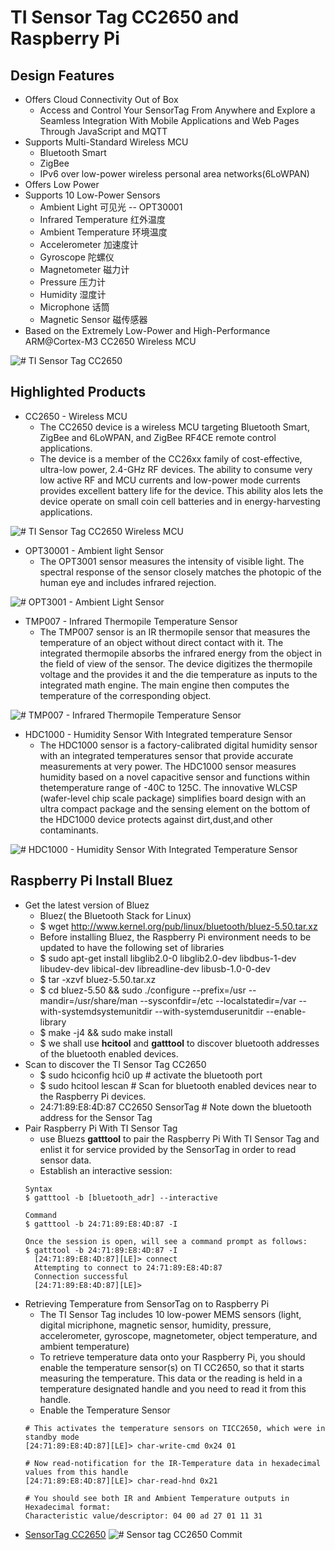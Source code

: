 TI Sensor Tag CC2650 and Raspberry Pi 
=======================================

Design Features
-----------------

* Offers Cloud Connectivity Out of Box 
    - Access and Control Your SensorTag From Anywhere and Explore a Seamless Integration With Mobile Applications and Web Pages Through JavaScript and MQTT
* Supports Multi-Standard Wireless MCU 
    - Bluetooth Smart
    - ZigBee
    - IPv6 over low-power wireless personal area networks(6LoWPAN)
* Offers Low Power
* Supports 10 Low-Power Sensors
    - Ambient Light 可见光  -- OPT30001 
    - Infrared Temperature 红外温度
    - Ambient Temperature  环境温度
    - Accelerometer 加速度计
    - Gyroscope 陀螺仪
    - Magnetometer 磁力计
    - Pressure 压力计
    - Humidity 湿度计
    - Microphone 话筒
    - Magnetic Sensor 磁传感器
* Based on the Extremely Low-Power and High-Performance ARM@Cortex-M3 CC2650 Wireless MCU

![# TI Sensor Tag CC2650](/imgs/raspberrypi/cc2650.png?raw=true)

Highlighted Products
--------------------

* CC2650 - Wireless MCU 
    - The CC2650 device is a wireless MCU targeting Bluetooth Smart, ZigBee and 6LoWPAN, and ZigBee RF4CE remote control applications.
    - The device is a member of the CC26xx family of cost-effective, ultra-low power, 2.4-GHz RF devices. The ability to consume very low active RF and MCU currents and low-power mode currents provides excellent battery life for the device. This ability alos lets the device operate on small coin cell batteries and in energy-harvesting applications.

![# TI Sensor Tag CC2650 Wireless MCU](/imgs/raspberrypi/CC2650-MCU.png?raw=true)

* OPT30001 - Ambient light Sensor 
    - The OPT3001 sensor measures the intensity of visible light. The spectral response of the sensor closely matches the photopic of the human eye and includes infrared rejection.

![# OPT3001 - Ambient Light Sensor](/imgs/raspberrypi/OPT3001.png?raw=true)

* TMP007 - Infrared Thermopile Temperature Sensor
    - The TMP007 sensor is an IR thermopile sensor that measures the temperature of an object without direct contact with it. The integrated thermopile absorbs the infrared energy from the object in the field of view of the sensor. The device digitizes the thermopile voltage and the provides it and the die temperature as inputs to the integrated math engine. The main engine then computes the temperature of the corresponding object.

![# TMP007 - Infrared Thermopile Temperature Sensor](/imgs/raspberrypi/TMP007.png?raw=true)

* HDC1000 - Humidity Sensor With Integrated temperature Sensor
    - The HDC1000 sensor is a factory-calibrated digital humidity sensor with an integrated temperatures sensor that provide accurate measurements at very power. The HDC1000 sensor measures humidity based on a novel capacitive sensor and functions within thetemperature range of -40C to 125C. The innovative WLCSP (wafer-level chip scale package) simplifies board design with an ultra compact package and the sensing element on the bottom of the HDC1000 device protects against dirt,dust,and other contaminants.
    
![# HDC1000 - Humidity Sensor With Integrated Temperature Sensor](/imgs/raspberrypi/HDC1000.png?raw=true)


Raspberry Pi Install Bluez
---------------------------

* Get the latest version of Bluez
    - Bluez( the Bluetooth Stack for Linux) 
    - $ wget http://www.kernel.org/pub/linux/bluetooth/bluez-5.50.tar.xz
    - Before installing Bluez, the Raspberry Pi environment needs to be updated to have the following set of libraries
    - $ sudo apt-get install libglib2.0-0 libglib2.0-dev libdbus-1-dev libudev-dev libical-dev libreadline-dev libusb-1.0-0-dev 
    - $ tar -xzvf bluez-5.50.tar.xz 
    - $ cd bluez-5.50 &&  sudo ./configure --prefix=/usr --mandir=/usr/share/man --sysconfdir=/etc --localstatedir=/var --with-systemdsystemunitdir --with-systemduserunitdir --enable-library
    - $ make -j4 && sudo make install
    - $ we shall use **hcitool** and **gatttool** to discover bluetooth addresses of the bluetooth enabled devices.
* Scan to discover the TI Sensor Tag CC2650 
    - $ sudo hciconfig hci0 up # activate the bluetooth port
    - $ sudo hcitool lescan # Scan for bluetooth enabled devices near to the Raspberry Pi devices.
    - 24:71:89:E8:4D:87 CC2650 SensorTag # Note down the bluetooth address for the Sensor Tag
* Pair Raspberry Pi With TI Sensor Tag 
    - use Bluezs **gatttool** to pair the Raspberry Pi With TI Sensor Tag and enlist it for service provided by the SensorTag in order to read sensor data.
    - Establish an interactive session:
    ```
    Syntax
    $ gatttool -b [bluetooth_adr] --interactive 
    
    Command 
    $ gatttool -b 24:71:89:E8:4D:87 -I 
    
    Once the session is open, will see a command prompt as follows:
    $ gatttool -b 24:71:89:E8:4D:87 -I
      [24:71:89:E8:4D:87][LE]> connect
      Attempting to connect to 24:71:89:E8:4D:87
      Connection successful
      [24:71:89:E8:4D:87][LE]>
    ```
* Retrieving Temperature from SensorTag on to Raspberry Pi
    - The TI Sensor Tag includes 10 low-power MEMS sensors (light, digital micriphone, magnetic sensor, humidity, pressure, accelerometer, gyroscope, magnetometer, object temperature, and ambient temperature)
    - To retrieve temperature data onto your Raspberry Pi, you should enable the temperature sensor(s) on TI CC2650, so that it starts measuring the temperature. This data or the reading is held in a temperature designated handle and you need to read it from this handle.
    - Enable the Temperature Sensor
    ```
    # This activates the temperature sensors on TICC2650, which were in standby mode
    [24:71:89:E8:4D:87][LE]> char-write-cmd 0x24 01 
    
    # Now read-notification for the IR-Temperature data in hexadecimal values from this handle 
    [24:71:89:E8:4D:87][LE]> char-read-hnd 0x21 

    # You should see both IR and Ambient Temperature outputs in Hexadecimal format:
    Characteristic value/descriptor: 04 00 ad 27 01 11 31
    ```    
- [SensorTag CC2650](/root/raspberrypi/RaspberryPiPrj/TISensorTagCC2650/sensortag_weather.py)
![# Sensor tag CC2650 Commit](/imgs/raspberrypi/SensorTagCC2650-Commit.png?raw=true)
